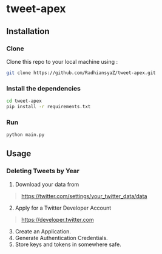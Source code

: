# tweet-apex

## Installation
### Clone
Clone this repo to your local machine using :
```bash
git clone https://github.com/RadhiansyaZ/tweet-apex.git
```
### Install the dependencies
```bash
cd tweet-apex
pip install -r requirements.txt
```
### Run
```bash
python main.py
```

## Usage
### Deleting Tweets by Year
1. Download your data from 
> https://twitter.com/settings/your_twitter_data/data
2. Apply for a Twitter Developer Account
> https://developer.twitter.com
3. Create an Application.
4. Generate Authentication Credentials.
5. Store keys and tokens in somewhere safe.